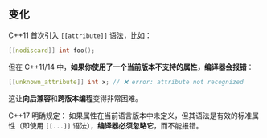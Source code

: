 ## 变化

C++11 首次引入 `[[attribute]]` 语法，比如：

```c++
[[nodiscard]] int foo();
```

但在 C++11/14 中，**如果你使用了一个当前版本不支持的属性，编译器会报错**：

```c++
[[unknown_attribute]] int x; // ❌ error: attribute not recognized
```

这让**向后兼容**和**跨版本编程**变得非常困难。

C++17 明确规定： 如果属性在当前语言版本中未定义，但其语法是有效的标准属性（即使用 `[[...]]` 语法），**编译器必须忽略它**，而不能报错。 